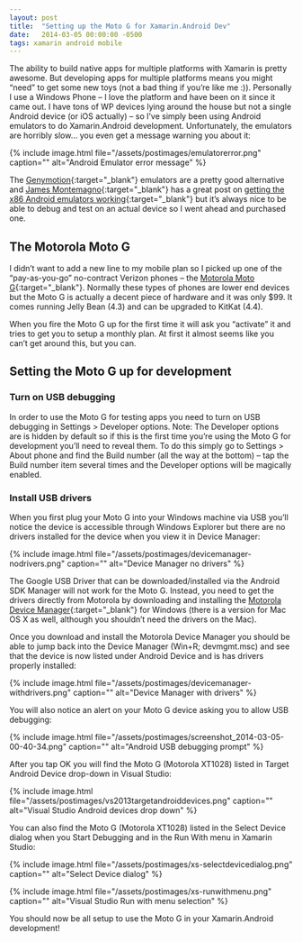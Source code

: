 ```yaml
---
layout: post
title:  "Setting up the Moto G for Xamarin.Android Dev"
date:   2014-03-05 00:00:00 -0500
tags: xamarin android mobile
---
```


The ability to build native apps for multiple platforms with Xamarin is pretty awesome.  But developing apps for multiple platforms means you might “need” to get some new toys (not a bad thing if you’re like me :)).  Personally I use a Windows Phone – I love the platform and have been on it since it came out.  I have tons of WP devices lying around the house but not a single Android device (or iOS actually) – so I’ve simply been using Android emulators to do Xamarin.Android development.  Unfortunately, the emulators are horribly slow… you even get a message warning you about it:

{% include image.html file="/assets/postimages/emulatorerror.png" caption="" alt="Android Emulator error message" %}

The [Genymotion](https://www.genymotion.com/){:target="_blank"} emulators are a pretty good alternative and [James Montemagno](https://twitter.com/jamesmontemagno){:target="_blank"} has a great post on [getting the x86 Android emulators working](http://motzcod.es/post/69602581522/lets-fix-that-x86-android-emulator){:target="_blank"} but it’s always nice to be able to debug and test on an actual device so I went ahead and purchased one.

## The Motorola Moto G

I didn’t want to add a new line to my mobile plan so I picked up one of the “pay-as-you-go” no-contract Verizon phones – the [Motorola Moto G](https://www.motorola.com/us/products/moto-g){:target="_blank"}.  Normally these types of phones are lower end devices but the Moto G is actually a decent piece of hardware and it was only $99.  It comes running Jelly Bean (4.3) and can be upgraded to KitKat (4.4).

When you fire the Moto G up for the first time it will ask you “activate” it and tries to get you to setup a monthly plan.  At first it almost seems like you can’t get around this, but you can.

## Setting the Moto G up for development

### Turn on USB debugging

In order to use the Moto G for testing apps you need to turn on USB debugging in Settings > Developer options.  Note: The Developer options are is hidden by default so if this is the first time you’re using the Moto G for development you’ll need to reveal them.  To do this simply go to Settings > About phone and find the Build number (all the way at the bottom) – tap the Build number item several times and the Developer options will be magically enabled.

### Install USB drivers

When you first plug your Moto G into your Windows machine via USB you’ll notice the device is accessible through Windows Explorer but there are no drivers installed for the device when you view it in Device Manager:

{% include image.html file="/assets/postimages/devicemanager-nodrivers.png" caption="" alt="Device Manager no drivers" %}

The Google USB Driver that can be downloaded/installed via the Android SDK Manager will not work for the Moto G.  Instead, you need to get the drivers directly from Motorola by downloading and installing the [Motorola Device Manager](https://motorola-global-portal.custhelp.com/app/answers/prod_answer_detail/a_id/97326/p/30,6720,9050/action/auth){:target="_blank"} for Windows (there is a version for Mac OS X as well, although you shouldn’t need the drivers on the Mac).

Once you download and install the Motorola Device Manager you should be able to jump back into the Device Manager (Win+R; devmgmt.msc) and see that the device is now listed under Android Device and is has drivers properly installed:

{% include image.html file="/assets/postimages/devicemanager-withdrivers.png" caption="" alt="Device Manager with drivers" %}

You will also notice an alert on your Moto G device asking you to allow USB debugging:

{% include image.html file="/assets/postimages/screenshot_2014-03-05-00-40-34.png" caption="" alt="Android USB debugging prompt" %}

After you tap OK you will find the Moto G (Motorola XT1028) listed in Target Android Device drop-down in Visual Studio:

{% include image.html file="/assets/postimages/vs2013targetandroiddevices.png" caption="" alt="Visual Studio Android devices drop down" %}

You can also find the Moto G (Motorola XT1028) listed in the Select Device dialog when you Start Debugging and in the Run With menu in Xamarin Studio:

{% include image.html file="/assets/postimages/xs-selectdevicedialog.png" caption="" alt="Select Device dialog" %}

{% include image.html file="/assets/postimages/xs-runwithmenu.png" caption="" alt="Visual Studio Run with menu selection" %}

You should now be all setup to use the Moto G in your Xamarin.Android development!